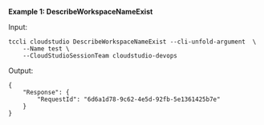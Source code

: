 **Example 1: DescribeWorkspaceNameExist**



Input: 

```
tccli cloudstudio DescribeWorkspaceNameExist --cli-unfold-argument  \
    --Name test \
    --CloudStudioSessionTeam cloudstudio-devops
```

Output: 
```
{
    "Response": {
        "RequestId": "6d6a1d78-9c62-4e5d-92fb-5e1361425b7e"
    }
}
```


